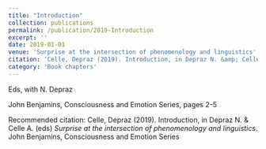 ```yaml
---
title: "Introduction"
collection: publications
permalink: /publication/2019-Introduction
excerpt: ''
date: 2019-01-01
venue: 'Surprise at the intersection of phenomenology and linguistics'
citation: 'Celle, Depraz (2019). Introduction, in Depraz N. &amp; Celle A. (eds) <i>Surprise at the intersection of phenomenology and linguistics</i>. John Benjamins, Consciousness and Emotion Series'
category: 'Book chapters'
---
```

Eds, with N. Depraz 

 John Benjamins, Consciousness and Emotion Series, pages 2-5

Recommended citation: Celle, Depraz (2019). Introduction, in Depraz N. & Celle A. (eds) <i>Surprise at the intersection of phenomenology and linguistics</i>. John Benjamins, Consciousness and Emotion Series
